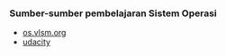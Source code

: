 ### Sumber-sumber pembelajaran Sistem Operasi

*   [os.vlsm.org](os.vlsm.org)
*   [udacity](https://www.udacity.com/course/introduction-to-operating-systems--ud923)
